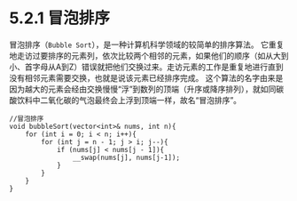 # 5.2.1 冒泡排序

冒泡排序（`Bubble Sort`），是一种计算机科学领域的较简单的排序算法。
它重复地走访过要排序的元素列，依次比较两个相邻的元素，如果他们的顺序（如从大到小、首字母从A到Z）错误就把他们交换过来。走访元素的工作是重复地进行直到没有相邻元素需要交换，也就是说该元素已经排序完成。
这个算法的名字由来是因为越大的元素会经由交换慢慢“浮”到数列的顶端（升序或降序排列），就如同碳酸饮料中二氧化碳的气泡最终会上浮到顶端一样，故名“冒泡排序”。

```
//冒泡排序
void bubbleSort(vector<int>& nums, int n){
    for (int i = 0; i < n; i++){
        for (int j = n - 1; j > i; j--){
            if (nums[j] < nums[j - 1]){
                __swap(nums[j], nums[j-1]);
            }
        }
    }
}
```
